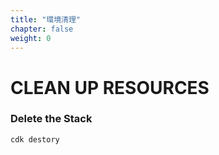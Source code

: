 ```yaml
---
title: "環境清理"
chapter: false
weight: 0
---
```


# CLEAN UP RESOURCES

### Delete the Stack

```bash
cdk destory
```